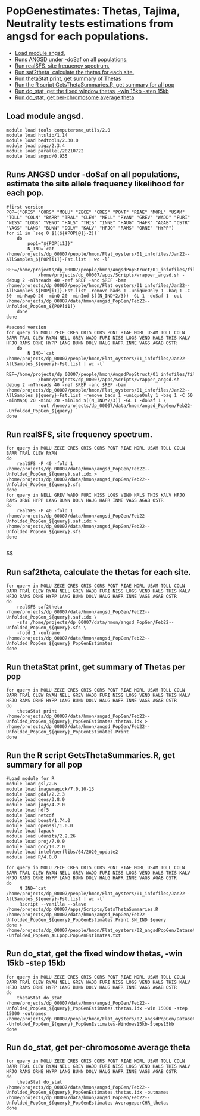 PopGenestimates:
Thetas, Tajima, Neutrality tests estimations from angsd for each populations.
================

  - [Load module angsd.](#load-module-angsd.)
  - [Runs ANGSD under -doSaf on all populations.](#Runs-ANGSD-under-doSaf-on-all-populations,-estimate-the-site-allele-frequency-likelihood-for-each-pop.)
  - [Run realSFS, site frequency spectrum.](#Run-realSFS,-site-frequency-spectrum.)
  - [Run saf2theta, calculate the thetas for each site.](#Run-saf2theta,-calculate-the-thetas-for-each-site.)
  - [Run thetaStat print, get summary of Thetas](#Run-thetaStat-print,-get-summary-of-Thetas)
  - [Run the R script GetsThetaSummaries.R, get summary for all pop](#Run-the-R-script-GetsThetaSummaries.R,-get-summary-for-all-pop)
  - [Run do_stat, get the fixed window thetas, -win 15kb -step 15kb](#Run-do_stat,-get-the-fixed-window-thetas,--win-15kb--step-15kb)
  - [Run do_stat, get per-chromosome average theta](#Run-do_stat,-get-per-chromosome-average-theta) 




## Load module angsd.
```
module load tools computerome_utils/2.0
module load htslib/1.14
module load bedtools/2.30.0
module load pigz/2.3.4
module load parallel/20210722
module load angsd/0.935
```

## Runs ANGSD under -doSaf on all populations, estimate the site allele frequency likelihood for each pop.
```
#first version
POP=("ORIS" "CORS" "MOLU" "ZECE" "CRES" "PONT" "RIAE" "MORL" "USAM" "TOLL" "COLN" "BARR" "TRAL" "CLEW" "NELL" "RYAN" "GREV" "WADD" "FURI" "NISS" "LOGS" "VENO" "HALS" "THIS" "INNE" "HAUG" "HAFR" "AGAB" "OSTR" "VAGS" "LANG" "BUNN" "DOLV" "KALV" "HFJO" "RAMS" "ORNE" "HYPP")
for i1 in `seq 0 $((${#POP[@]}-2))`
    do
        pop1="${POP[i1]}"
        N_IND=`cat /home/projects/dp_00007/people/hmon/Flat_oysters/01_infofiles/Jan22--AllSamples_${POP[i1]}-Fst.list | wc -l`
        REF=/home/projects/dp_00007/people/hmon/AngsdPopStruct/01_infofiles/fileOegenome10scaffoldC3G.fasta
            /home/projects/dp_00007/apps/Scripts/wrapper_angsd.sh -debug 2 -nThreads 40 -ref $REF -anc $REF -bam /home/projects/dp_00007/people/hmon/Flat_oysters/01_infofiles/Jan22--AllSamples_${POP[i1]}-Fst.list -remove_bads 1 -uniqueOnly 1 -baq 1 -C 50 -minMapQ 20 -minQ 20 -minInd $((N_IND*2/3)) -GL 1 -doSaf 1 -out /home/projects/dp_00007/data/hmon/angsd_PopGen/Feb22--Unfolded_PopGen_${POP[i1]}
    done
done
```
```
#second version
for query in MOLU ZECE CRES ORIS CORS PONT RIAE MORL USAM TOLL COLN BARR TRAL CLEW RYAN NELL GREV WADD FURI NISS LOGS VENO HALS THIS KALV HFJO RAMS ORNE HYPP LANG BUNN DOLV HAUG HAFR INNE VAGS AGAB OSTR
    do
        N_IND=`cat /home/projects/dp_00007/people/hmon/Flat_oysters/01_infofiles/Jan22--AllSamples_${query}-Fst.list | wc -l`
        REF=/home/projects/dp_00007/people/hmon/AngsdPopStruct/01_infofiles/fileOegenome10scaffoldC3G.fasta 
            /home/projects/dp_00007/apps/Scripts/wrapper_angsd.sh -debug 2 -nThreads 40 -ref $REF -anc $REF -bam /home/projects/dp_00007/people/hmon/Flat_oysters/01_infofiles/Jan22--AllSamples_${query}-Fst.list -remove_bads 1 -uniqueOnly 1 -baq 1 -C 50 -minMapQ 20 -minQ 20 -minInd $((N_IND*2/3)) -GL 1 -doSaf 1 \
            -out /home/projects/dp_00007/data/hmon/angsd_PopGen/Feb22--Unfolded_PopGen_${query}
done
```

## Run realSFS, site frequency spectrum.
```
for query in MOLU ZECE CRES ORIS CORS PONT RIAE MORL USAM TOLL COLN BARR TRAL CLEW RYAN 
do
    realSFS -P 40 -fold 1 /home/projects/dp_00007/data/hmon/angsd_PopGen/Feb22--Unfolded_PopGen_${query}.saf.idx > /home/projects/dp_00007/data/hmon/angsd_PopGen/Feb22--Unfolded_PopGen_${query}.sfs
done
for query in NELL GREV WADD FURI NISS LOGS VENO HALS THIS KALV HFJO RAMS ORNE HYPP LANG BUNN DOLV HAUG HAFR INNE VAGS AGAB OSTR
do
    realSFS -P 40 -fold 1 /home/projects/dp_00007/data/hmon/angsd_PopGen/Feb22--Unfolded_PopGen_${query}.saf.idx > /home/projects/dp_00007/data/hmon/angsd_PopGen/Feb22--Unfolded_PopGen_${query}.sfs
done


```
$$$$$$$$$$$$$$$$$$$$$$$$$$
## Run saf2theta, calculate the thetas for each site.
```
for query in MOLU ZECE CRES ORIS CORS PONT RIAE MORL USAM TOLL COLN BARR TRAL CLEW RYAN NELL GREV WADD FURI NISS LOGS VENO HALS THIS KALV HFJO RAMS ORNE HYPP LANG BUNN DOLV HAUG HAFR INNE VAGS AGAB OSTR
do
    realSFS saf2theta /home/projects/dp_00007/data/hmon/angsd_PopGen/Feb22--Unfolded_PopGen_${query}.saf.idx \
    -sfs /home/projects/dp_00007/data/hmon/angsd_PopGen/Feb22--Unfolded_PopGen_${query}.sfs \
    -fold 1 -outname /home/projects/dp_00007/data/hmon/angsd_PopGen/Feb22--Unfolded_PopGen_${query}_PopGenEstimates
done
```

## Run thetaStat print, get summary of Thetas per pop
```
for query in MOLU ZECE CRES ORIS CORS PONT RIAE MORL USAM TOLL COLN BARR TRAL CLEW RYAN NELL GREV WADD FURI NISS LOGS VENO HALS THIS KALV HFJO RAMS ORNE HYPP LANG BUNN DOLV HAUG HAFR INNE VAGS AGAB OSTR
do
    thetaStat print /home/projects/dp_00007/data/hmon/angsd_PopGen/Feb22--Unfolded_PopGen_${query}_PopGenEstimates.thetas.idx > /home/projects/dp_00007/data/hmon/angsd_PopGen/Feb22--Unfolded_PopGen_${query}_PopGenEstimates.Print
done
```
## Run the R script GetsThetaSummaries.R, get summary for all pop

```
#Load module for R
module load gsl/2.6
module load imagemagick/7.0.10-13
module load gdal/2.2.3
module load geos/3.8.0
module load jags/4.2.0
module load hdf5
module load netcdf
module load boost/1.74.0
module load openssl/1.0.0
module load lapack
module load udunits/2.2.26
module load proj/7.0.0
module load gcc/10.2.0
module load intel/perflibs/64/2020_update2
module load R/4.0.0
```


```
for query in MOLU ZECE CRES ORIS CORS PONT RIAE MORL USAM TOLL COLN BARR TRAL CLEW RYAN NELL GREV WADD FURI NISS LOGS VENO HALS THIS KALV HFJO RAMS ORNE HYPP LANG BUNN DOLV HAUG HAFR INNE VAGS AGAB OSTR
do
     N_IND=`cat /home/projects/dp_00007/people/hmon/Flat_oysters/01_infofiles/Jan22--AllSamples_${query}-Fst.list | wc -l`
     Rscript --vanilla --slave /home/projects/dp_00007/apps/Scripts/GetsThetaSummaries.R /home/projects/dp_00007/data/hmon/angsd_PopGen/Feb22--Unfolded_PopGen_${query}_PopGenEstimates.Print $N_IND $query
done > /home/projects/dp_00007/people/hmon/Flat_oysters/02_angsdPopGen/Dataset_I/ThetaSummaries_Feb22--Unfolded_PopGen_ALLpop.PopGenEstimates.txt
```

## Run do_stat, get the fixed window thetas, -win 15kb -step 15kb
```
for query in MOLU ZECE CRES ORIS CORS PONT RIAE MORL USAM TOLL COLN BARR TRAL CLEW RYAN NELL GREV WADD FURI NISS LOGS VENO HALS THIS KALV HFJO RAMS ORNE HYPP LANG BUNN DOLV HAUG HAFR INNE VAGS AGAB OSTR
do
    thetaStat do_stat /home/projects/dp_00007/data/hmon/angsd_PopGen/Feb22--Unfolded_PopGen_${query}_PopGenEstimates.thetas.idx -win 15000 -step 15000 -outnames /home/projects/dp_00007/people/hmon/Flat_oysters/02_angsdPopGen/Dataset_I/window/Feb22--Unfolded_PopGen_${query}_PopGenEstimates-Windows15kb-Steps15kb
done
```

## Run do_stat, get per-chromosome average theta 
```
for query in MOLU ZECE CRES ORIS CORS PONT RIAE MORL USAM TOLL COLN BARR TRAL CLEW RYAN NELL GREV WADD FURI NISS LOGS VENO HALS THIS KALV HFJO RAMS ORNE HYPP LANG BUNN DOLV HAUG HAFR INNE VAGS AGAB OSTR
do
    thetaStat do_stat /home/projects/dp_00007/data/hmon/angsd_PopGen/Feb22--Unfolded_PopGen_${query}_PopGenEstimates.thetas.idx -outnames /home/projects/dp_00007/data/hmon/angsd_PopGen/Feb22--Unfolded_PopGen_${query}_PopGenEstimates-AverageperCHR_thetas
done
```